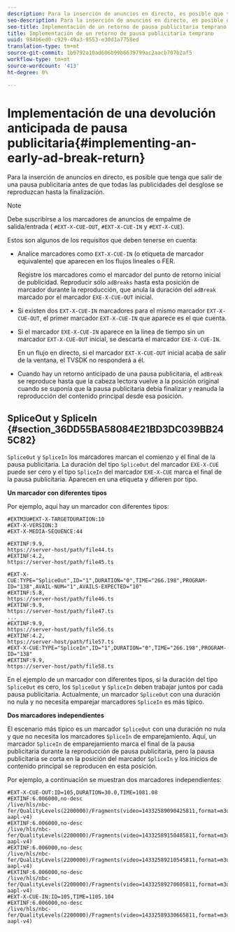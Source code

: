 ```yaml
---
description: Para la inserción de anuncios en directo, es posible que tenga que salir de una pausa publicitaria antes de que todas las publicidades del desglose se reproduzcan hasta la finalización.
seo-description: Para la inserción de anuncios en directo, es posible que tenga que salir de una pausa publicitaria antes de que todas las publicidades del desglose se reproduzcan hasta la finalización.
seo-title: Implementación de un retorno de pausa publicitaria temprano
title: Implementación de un retorno de pausa publicitaria temprano
uuid: 984b6ed0-c929-49a3-9553-e30d1a7758ed
translation-type: tm+mt
source-git-commit: 1b9792a10ad606b99b6639799ac2aacb707b2af5
workflow-type: tm+mt
source-wordcount: '413'
ht-degree: 0%

---
```



# Implementación de una devolución anticipada de pausa publicitaria{#implementing-an-early-ad-break-return}

Para la inserción de anuncios en directo, es posible que tenga que salir de una pausa publicitaria antes de que todas las publicidades del desglose se reproduzcan hasta la finalización.

>[!NOTE]
>
>Debe suscribirse a los marcadores de anuncios de empalme de salida/entrada ( `#EXT-X-CUE-OUT`, `#EXT-X-CUE-IN` y `#EXT-X-CUE`).

Estos son algunos de los requisitos que deben tenerse en cuenta:

* Analice marcadores como `EXT-X-CUE-IN` (o etiqueta de marcador equivalente) que aparecen en los flujos lineales o FER.

   Registre los marcadores como el marcador del punto de retorno inicial de publicidad. Reproducir sólo `adBreaks` hasta esta posición de marcador durante la reproducción, que anula la duración del `adBreak` marcado por el marcador `EXE-X-CUE-OUT` inicial.

* Si existen dos `EXT-X-CUE-IN` marcadores para el mismo marcador `EXT-X-CUE-OUT`, el primer marcador `EXT-X-CUE-IN` que aparece es el que cuenta.

* Si el marcador `EXE-X-CUE-IN` aparece en la línea de tiempo sin un marcador `EXT-X-CUE-OUT` inicial, se descarta el marcador `EXE-X-CUE-IN`.

   En un flujo en directo, si el marcador `EXT-X-CUE-OUT` inicial acaba de salir de la ventana, el TVSDK no responderá a él.

* Cuando hay un retorno anticipado de una pausa publicitaria, el `adBreak` se reproduce hasta que la cabeza lectora vuelve a la posición original cuando se suponía que la pausa publicitaria debía finalizar y reanuda la reproducción del contenido principal desde esa posición.

## SpliceOut y SpliceIn {#section_36DD55BA58084E21BD3DC039BB245C82}

`SpliceOut` y  `SpliceIn` los marcadores marcan el comienzo y el final de la pausa publicitaria. La duración del tipo `SpliceOut` del marcador `EXE-X-CUE` puede ser cero y el tipo `SpliceIn` del marcador `EXE-X-CUE` marca el final de la pausa publicitaria. Aparecen en una etiqueta y difieren por tipo.

**Un marcador con diferentes tipos**

Por ejemplo, aquí hay un marcador con diferentes tipos:

```
#EXTM3U#EXT-X-TARGETDURATION:10
#EXT-X-VERSION:3
#EXT-X-MEDIA-SEQUENCE:44
  
#EXTINF:9.9,
https://server-host/path/file44.ts
#EXTINF:4.2,
https://server-host/path/file45.ts
  
#EXT-X-CUE:TYPE="SpliceOut",ID="1",DURATION="0",TIME="266.198",PROGRAM-ID="138",AVAIL-NUM="1",AVAILS-EXPECTED="10"
#EXTINF:5.8,
https://server-host/path/file46.ts
#EXTINF:9.9,
https://server-host/path/file47.ts
...
#EXTINF:9.9,
https://server-host/path/file56.ts
#EXTINF:4.2,
https://server-host/path/file57.ts
#EXT-X-CUE:TYPE="SpliceIn",ID="1",DURATION="0",TIME="266.198",PROGRAM-ID="138"
#EXTINF:9.9,
https://server-host/path/file58.ts
```

En el ejemplo de un marcador con diferentes tipos, si la duración del tipo `SpliceOut` es cero, los `SpliceOut` y `SpliceIn` deben trabajar juntos por cada pausa publicitaria. Actualmente, un marcador `SpliceOut` con una duración no nula y no necesita emparejar marcadores `SpliceIn` es más típico.

**Dos marcadores independientes**

El escenario más típico es un marcador `SpliceOut` con una duración no nula y que no necesita los marcadores `SpliceIn` de emparejamiento. Aquí, un marcador `SpliceIn` de emparejamiento marca el final de la pausa publicitaria durante la reproducción de pausa publicitaria, pero la pausa publicitaria se corta en la posición del marcador `SpliceIn` y los inicios de contenido principal se reproducen en esta posición.

Por ejemplo, a continuación se muestran dos marcadores independientes:

```
#EXT-X-CUE-OUT:ID=105,DURATION=30.0,TIME=1081.08
#EXTINF:6.006000,no-desc
/live/hls/nbc-fer/QualityLevels(2200000)/Fragments(video=14332589090425811,format=m3u8-aapl-v4)
#EXTINF:6.006000,no-desc
/live/hls/nbc-fer/QualityLevels(2200000)/Fragments(video=14332589150485811,format=m3u8-aapl-v4)
#EXTINF:6.006000,no-desc
/live/hls/nbc-fer/QualityLevels(2200000)/Fragments(video=14332589210545811,format=m3u8-aapl-v4)
#EXTINF:6.006000,no-desc
/live/hls/nbc-fer/QualityLevels(2200000)/Fragments(video=14332589270605811,format=m3u8-aapl-v4)
#EXT-X-CUE-IN:ID=105,TIME=1105.104
#EXTINF:6.006000,no-desc
/live/hls/nbc-fer/QualityLevels(2200000)/Fragments(video=14332589330665811,format=m3u8-aapl-v4)
```

